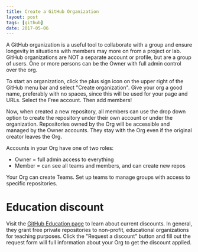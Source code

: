 ```yaml
---
title: Create a GitHub Organization
layout: post
tags: [github]
date: 2017-05-06
---
```


A GitHub organization is a useful tool to collaborate with a group and ensure longevity in situations with members may more on from a project or lab. 
GitHub organizations are NOT a separate account or profile, but are a group of users. 
One or more persons can be the Owner with full admin control over the org.

To start an organization, click the plus sign icon on the upper right of the GitHub menu bar and select "Create organization". 
Give your org a good name, preferably with no spaces, since this will be used for your page and URLs.
Select the Free account.
Then add members!

Now, when created a new repository, all members can use the drop down option to create the repository under their own account or under the organization. 
Repositories owned by the Org will be accessible and managed by the Owner accounts.
They stay with the Org even if the original creator leaves the Org.

Accounts in your Org have one of two roles:
- Owner = full admin access to everything
- Member = can see all teams and members, and can create new repos

Your Org can create Teams.
Set up teams to manage groups with access to specific repositories.

# Education discount

Visit the [GitHub Education page](https://education.github.com/) to learn about current discounts. 
In general, they grant free private repositories to non-profit, educational organizations for teaching purposes. 
Click the "Request a discount" button and fill out the request form will full information about your Org to get the discount applied. 

